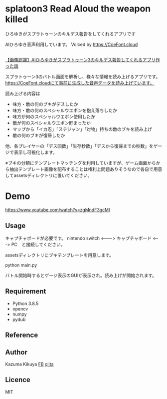 
# splatoon3 Read Aloud the weapon killed

ひろゆきがスプラトゥーンのキルデス報告をしてくれるアプリです

AIひろゆき音声利用しています。
Voiced by https://CoeFont.cloud

## 

[【画像認識】AIひろゆきがスプラトゥーン3のキルデス報告してくれるアプリ作った話](https://qiita.com/Kazuma_Kikuya/items/71644455015a30a01571)

スプラトゥーン3のバトル画面を解析し、様々な情報を読み上げるアプリです。
https://CoeFont.cloudにて事前に生成した音声データを読み上げています。

読み上げる内容は

- 味方・敵の何のブキがデスしたか
- 味方・敵の何のスペシャルウエポンを抱え落ちしたか
- 味方が何のスペシャルウエポン使用したか
- 敵が何のスペシャルウエポン貯まったか
- マップから「イカ忍」「ステジャン」「対物」持ちの敵のブキを読み上げ
- 敵の何のブキが復帰したか

他、各プレイヤーの「デス回数」「生存秒数」「デスから復帰までの秒数」をゲージで表示し可視化します。

※ブキの分類にテンプレートマッチングを利用していますが、ゲーム画面からから抽出テンプレート画像を配布することは権利上問題ありそうなので各自で用意してassetsディレクトリに置いてください。

# Demo
https://www.youtube.com/watch?v=zgMndF3gcMI

## Usage

キャプチャボードが必要です。
nintendo switch <---> キャプチャボード <---> PC　と接続してください。 

assetsディレクトリにブキテンプレートを用意します。

python main.py

バトル開始時するとゲージ表示のGUIが表示され。読み上げが開始されます。

## Requirement
- Python 3.8.5
- opencv
- numpy
- pydub

## Reference

## Author
Kazuma Kikuya
[FB](https://www.facebook.com/profile.php?id=100030409253259)
[qiita](https://qiita.com/Kazuma_Kikuya)

## Licence
MIT



